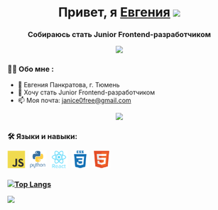 <h1 align="center">Привет, я  <a href="https://daniilshat.ru/" target="_blank">Евгения</a> 
<img src="https://github.com/blackcater/blackcater/raw/main/images/Hi.gif" height="32"/></h1>
<h3 align="center">Собираюсь стать Junior Frontend-разработчиком</h3>

<div id="header" align="center">
  <img src="https://media.giphy.com/media/fVPR3NSqLjVQFEPmP8/giphy.gif" width="100"/>
</div>



### :woman_technologist: Обо мне :
- 👋 Евгения Панкратова, г. Тюмень
- 👀 Хочу стать Junior Frontend-разработчиком
- 📫 Моя почта: janice0free@gmail.com

<div id="header" align="center">
  <img src="https://media.giphy.com/media/S3tmm529YYiJeCaIDZ/giphy.gif" width="100"/>
</div>

### :hammer_and_wrench: Языки и навыки:
<div>
  <img src="https://github.com/devicons/devicon/blob/master/icons/javascript/javascript-original.svg" title="JavaScript" alt="JavaScript" width="40" height="40"/>&nbsp;
  <img src="https://github.com/devicons/devicon/blob/master/icons/python/python-original-wordmark.svg" title="JavaScript" alt="JavaScript" width="40" height="40"/>&nbsp;
  <img src="https://github.com/devicons/devicon/blob/master/icons/react/react-original-wordmark.svg" title="React" alt="React" width="40" height="40"/>&nbsp;
  <img src="https://github.com/devicons/devicon/blob/master/icons/css3/css3-plain-wordmark.svg"  title="CSS3" alt="CSS" width="40" height="40"/>&nbsp;
  <img src="https://github.com/devicons/devicon/blob/master/icons/html5/html5-original.svg" title="HTML5" alt="HTML" width="40" height="40"/>&nbsp;
</div>

### [![Top Langs](https://github-readme-stats.vercel.app/api/top-langs/?username=EvgenyaPankratova&layout=compact&theme=vision-friendly-dark)](https://github.com/anuraghazra/github-readme-stats)

![](https://komarev.com/ghpvc/?username=EvgenyaPankratova)
